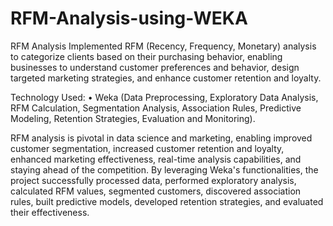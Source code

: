 # RFM-Analysis-using-WEKA
RFM Analysis
Implemented RFM (Recency, Frequency, Monetary) analysis to categorize clients based on their purchasing behavior, enabling businesses to understand customer preferences and behavior, design targeted marketing strategies, and enhance customer retention and loyalty.

Technology Used: 
•	Weka (Data Preprocessing, Exploratory Data Analysis, RFM Calculation, Segmentation Analysis, Association Rules, Predictive Modeling, Retention Strategies, Evaluation and Monitoring).

RFM analysis is pivotal in data science and marketing, enabling improved customer segmentation, increased customer retention and loyalty, enhanced marketing effectiveness, real-time analysis capabilities, and staying ahead of the competition. By leveraging Weka's functionalities, the project successfully processed data, performed exploratory analysis, calculated RFM values, segmented customers, discovered association rules, built predictive models, developed retention strategies, and evaluated their effectiveness.
